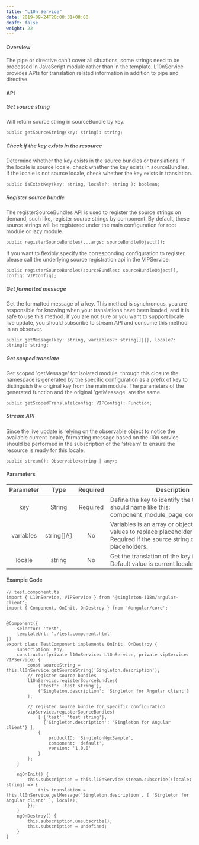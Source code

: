 ```yaml
---
title: "L10n Service"
date: 2019-09-24T20:08:31+08:00
draft: false
weight: 22
---
```



#### **Overview**

The pipe or directive can't cover all situations, some strings need to be processed in JavaScript module rather than in the template. L10nService provides APIs for translation related information in addition to pipe and directive.

#### **API**

##### **Get source string**

Will return source string in sourceBundle by key.

```
public getSourceString(key: string): string;

```

##### **Check if the key exists in the resource**

Determine whether the key exists in the source bundles or translations. If the locale is source locale, check whether the key exists in sourceBundles. If the locale is not source locale, check whether the key exists in translation.

```
public isExistKey(key: string, locale?: string ): boolean;

```

##### **Register source bundle**

The registerSourceBundles API is used to register the source strings on demand, such like, register source strings by component. By default, these source strings will be registered under the main configuration for root module or lazy module.

```
public registerSourceBundles(...args: sourceBundleObject[]);

```

If you want to flexibly specify the corresponding configuration to register, please call the underlying source registration api in the VIPService:

```
public registerSourceBundles(sourceBundles: sourceBundleObject[], config: VIPConfig);

```

##### **Get formatted message**

Get the formatted message of a key. This method is synchronous, you are responsible for knowing when your translations have been loaded, and it is safe to use this method. If you are not sure or you want to support locale live update, you should subscribe to stream API and consume this method in an observer.

```
public getMessage(key: string, variables?: string[]|{}, locale?: string): string;

```

##### **Get scoped translate**

Get scoped 'getMessage' for isolated module, through this closure the namespace is generated by the specific configuration as a prefix of key to distinguish the original key from the main module. The parameters of the generated function and the original 'getMessage' are the same.

```
public getScopedTranslate(config: VIPConfig): Function;

```

##### **Stream API**

Since the live update is relying on the observable object to notice the available current locale, formatting message based on the l10n service should be performed in the subscription of the 'stream' to ensure the resource is ready for this locale.

```
public stream(): Observable<string | any>;

```

#### **Parameters**

| Parameter |    Type     | Required | <div style="text-align:center">Description</div>                                                                                         |
|:---------:|:-----------:|:--------:|:-----------------------------------------------------------------------------------------------------------------------------------------|
|    key    |   String    | Required | Define the key to identify the translation, it should name like this: component_module_page_control_shortmsg.                            |
| variables | string[]/{} |    No    | Variables is an array or object containing the values to replace placeholders with. Required if the source string contains placeholders. |
|  locale   |   string    |    No    | Get the translation of the key in a locale. Default value is current locale.                                                             |

#### **Example Code**

```
// test.component.ts
import { L10nService, VIPService } from '@singleton-i18n/angular-client';
import { Component, OnInit, OnDestroy } from '@angular/core';


@Component({
    selector: 'test',
    templateUrl: './test.component.html'
})
export class TestComponent implements OnInit, OnDestroy {
    subscription: any;
    constructor(private l10nService: L10nService, private vipService: VIPService) {
        const sourceString = this.l10nService.getSourceString('Singleton.description');
        // register source bundles
        l10nService.registerSourceBundles(
            {'test': 'test string'},
            {'Singleton.description': 'Singleton for Angular client'}
        );

        // register source bundle for specific configuration
        vipService.registerSourceBundles(
            [ {'test': 'test string'},
              {'Singleton.description': 'Singleton for Angular client'} ],
            {
                productID: 'SingletonNgxSample',
                component: 'default',
                version: '1.0.0'
            }
        );
    }

    ngOnInit() {
        this.subscription = this.l10nService.stream.subscribe((locale: string) => {
            this.translation = this.l10nService.getMessage('Singleton.description', [ 'Singleton for Angular client' ], locale);
        });
    }
    ngOnDestroy() {
        this.subscription.unsubscribe();
        this.subscription = undefined;
    }
}

```


<style>
    html {
        font-family: Metropolis;
        color: #575757;
    }
    section strong {
        font-weight: 400;
    }
    section p>strong {
        font-weight: 600;
    }
    article section.page pre {
        background-color: #444;
        border: 0.5px solid #DBDBDB; 
        padding: 1.5rem 1rem 1.5rem 1rem;
        border-radius: 5px;
        margin: 16px auto;
    }
    article section.page code {
        font-size: 90%;
        color: #17ff0b;  
        white-space: pre-wrap;
    }
    article section.page pre span.copy-to-clipboard {
        color: #b0bec5;
        cursor: pointer;
    }
    article section.page table th {
        font-weight:500;
        text-transform: inherit;
    }
    table thead tr th:first-child {
        width:13rem;
    }
    table thead tr th:nth-child(2) {
        width:10rem;
    }
    table thead tr th:nth-child(3) {
        width:10rem;
    }
    article section.page h1:first-of-type {
        text-transform: inherit;
        font-family: inherit;
    }
</style>